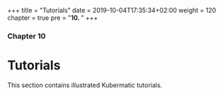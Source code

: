 +++
title = "Tutorials"
date =  2019-10-04T17:35:34+02:00
weight = 120
chapter = true
pre = "<b>10. </b>"
+++

### Chapter 10

# Tutorials

This section contains illustrated Kubermatic tutorials.
